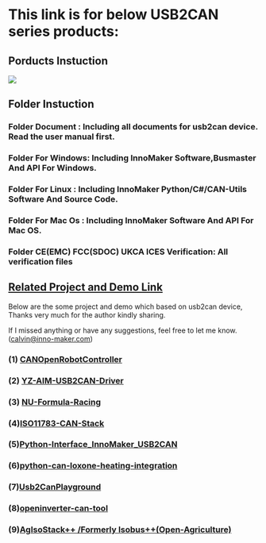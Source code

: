 # This link is for below USB2CAN series products:

## Porducts Instuction

![](https://github.com/INNO-MAKER/Images-Folder/blob/main/USB2CAN%20Family.jpg)




## Folder Instuction
### Folder Document   : Including all documents for usb2can device. Read the user manual first.

### Folder For Windows: Including InnoMaker Software,Busmaster And API For Windows.

### Folder For Linux  : Including InnoMaker Python/C#/CAN-Utils Software And Source Code.
### Folder For Mac Os : Including InnoMaker Software And API For Mac OS.
### Folder CE(EMC) FCC(SDOC) UKCA ICES Verification: All verification files




## <u>Related Project and Demo Link</u>

Below are the some project and demo which based on usb2can device, Thanks very much for the author kindly sharing.

If I missed anything or have any suggestions,  feel free to let me know. (calvin@inno-maker.com)



### (1) [CANOpenRobotController](https://github.com/UniMelbHumanRoboticsLab/CANOpenRobotController)

### (2) **[YZ-AIM-USB2CAN-Driver](https://github.com/NicoPowers/YZ-AIM-USB2CAN-Driver)**

### (3) [NU-Formula-Racing](https://github.com/NU-Formula-Racing)

### (4)[ISO11783-CAN-Stack](https://github.com/ad3154/ISO11783-CAN-Stack)

### (5)**[Python-Interface_InnoMaker_USB2CAN](https://github.com/Dani-W/Python-Interface_InnoMaker_USB2CAN)**

### (6)**[python-can-loxone-heating-integration](https://github.com/fknipp/python-can-loxone-heating-integration)**

### (7)[Usb2CanPlayground](https://github.com/cuinixam/Usb2CanPlayground)

### (8)**[openinverter-can-tool](https://github.com/davefiddes/openinverter-can-tool)**

### (9)**[AgIsoStack++ /Formerly Isobus++(Open-Agriculture)](https://github.com/Open-Agriculture/AgIsoStack-plus-plus)**

